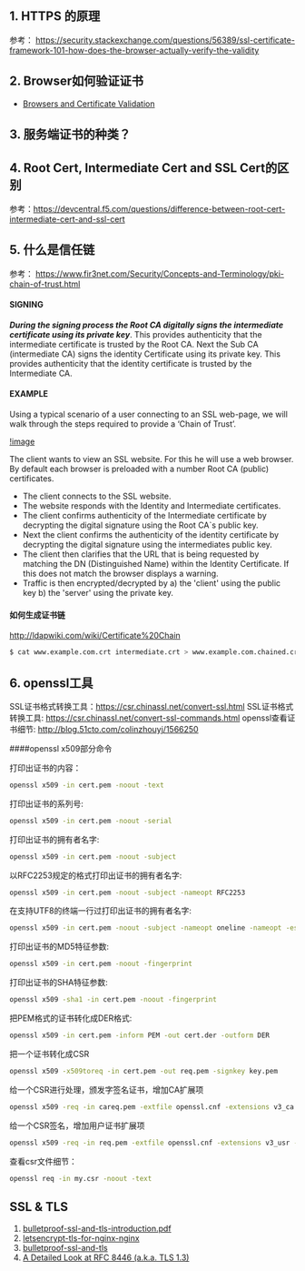 
## 1. HTTPS 的原理

参考： https://security.stackexchange.com/questions/56389/ssl-certificate-framework-101-how-does-the-browser-actually-verify-the-validity

## 2. Browser如何验证证书

+ [Browsers and Certificate Validation](https://www.ssl.com/article/browsers-and-certificate-validation/)

## 3. 服务端证书的种类？

## 4. Root Cert, Intermediate Cert and SSL Cert的区别

参考：https://devcentral.f5.com/questions/difference-between-root-cert-intermediate-cert-and-ssl-cert

## 5. 什么是信任链

参考： https://www.fir3net.com/Security/Concepts-and-Terminology/pki-chain-of-trust.html

#### SIGNING

***During the signing process the Root CA digitally signs the intermediate certificate using its private key***. This provides authenticity that the intermediate certificate is trusted by the Root CA.
Next the Sub CA (intermediate CA) signs the identity Certificate using its private key. This provides authenticity that the identity certificate is trusted by the Intermediate CA.

#### EXAMPLE

Using a typical scenario of a user connecting to an SSL web-page, we will walk through the steps required to provide a ‘Chain of Trust’.

[!image](https://www.fir3net.com/images/legacy/PKI_ChainofTrust-Chain.png)
 
The client wants to view an SSL website. For this he will use a web browser. By default each browser is preloaded with a number Root CA (public) certificates.
+ The client connects to the SSL website.
+ The website responds with the Identity and Intermediate certificates.
+ The client confirms authenticity of the Intermediate certificate by decrypting the digital signature using the Root CA`s public key.
+ Next the client confirms the authenticity of the identity certificate by decrypting the digital signature using the intermediates public key.
+ The client then clarifies that the URL that is being requested by matching the DN (Distinguished Name) within the Identity Certificate. If this does not match the browser displays a warning.
+ Traffic is then encrypted/decrypted by a) the 'client' using the public key b) the 'server' using the private key.

#### 如何生成证书链

http://ldapwiki.com/wiki/Certificate%20Chain

```sh
$ cat www.example.com.crt intermediate.crt > www.example.com.chained.crt
```

## 6. openssl工具

SSL证书格式转换工具：https://csr.chinassl.net/convert-ssl.html
SSL证书格式转换工具: https://csr.chinassl.net/convert-ssl-commands.html
openssl查看证书细节: http://blog.51cto.com/colinzhouyj/1566250

####openssl x509部分命令

打印出证书的内容：

```sh
openssl x509 -in cert.pem -noout -text
```

打印出证书的系列号:

```sh
openssl x509 -in cert.pem -noout -serial
```

打印出证书的拥有者名字:

```sh
openssl x509 -in cert.pem -noout -subject
```

以RFC2253规定的格式打印出证书的拥有者名字:

```sh
openssl x509 -in cert.pem -noout -subject -nameopt RFC2253
```

在支持UTF8的终端一行过打印出证书的拥有者名字:

```sh
openssl x509 -in cert.pem -noout -subject -nameopt oneline -nameopt -escmsb
```

打印出证书的MD5特征参数:

```sh
openssl x509 -in cert.pem -noout -fingerprint
```

打印出证书的SHA特征参数:

```sh
openssl x509 -sha1 -in cert.pem -noout -fingerprint
```

把PEM格式的证书转化成DER格式:

```sh
openssl x509 -in cert.pem -inform PEM -out cert.der -outform DER
```

把一个证书转化成CSR

```sh
openssl x509 -x509toreq -in cert.pem -out req.pem -signkey key.pem
```

给一个CSR进行处理，颁发字签名证书，增加CA扩展项

```sh
openssl x509 -req -in careq.pem -extfile openssl.cnf -extensions v3_ca -signkey key.pem -out cacert.pem
```

给一个CSR签名，增加用户证书扩展项

```sh
openssl x509 -req -in req.pem -extfile openssl.cnf -extensions v3_usr -CA cacert.pem -CAkey key.pem -CAcreateserial
```

查看csr文件细节：

```sh
openssl req -in my.csr -noout -text
```

##  SSL & TLS

1. [bulletproof-ssl-and-tls-introduction.pdf](https://www.feistyduck.com/books/bulletproof-ssl-and-tls/bulletproof-ssl-and-tls-introduction.pdf)
2. [letsencrypt-tls-for-nginx-nginx](https://dzone.com/articles/letsencrypt-tls-for-nginx-nginx)
3. [bulletproof-ssl-and-tls](https://www.feistyduck.com/books/bulletproof-ssl-and-tls/)
4. [A Detailed Look at RFC 8446 (a.k.a. TLS 1.3)](https://blog.cloudflare.com/rfc-8446-aka-tls-1-3/)
